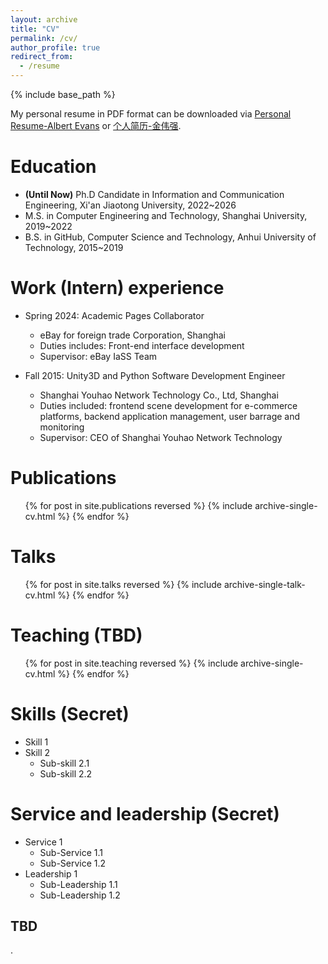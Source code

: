 ```yaml
---
layout: archive
title: "CV"
permalink: /cv/
author_profile: true
redirect_from:
  - /resume
---
```


{% include base_path %}

My personal resume in PDF format can be downloaded via [Personal Resume-Albert Evans](https://raw.githubusercontent.com/albert-jin/albert-jin.github.io/master/files/Weiqiang%20Jin%20Resume.pdf) or [个人简历-金伟强](https://raw.githubusercontent.com/albert-jin/albert-jin.github.io/master/files/金伟强%20简历.pdf).

Education
======
* **(Until Now)** Ph.D Candidate in Information and Communication Engineering, Xi'an Jiaotong University, 2022~2026
* M.S. in Computer Engineering and Technology, Shanghai University, 2019~2022
* B.S. in GitHub, Computer Science and Technology, Anhui University of Technology, 2015~2019

Work (Intern) experience
======
* Spring 2024: Academic Pages Collaborator
  * eBay for foreign trade Corporation, Shanghai
  * Duties includes: Front-end interface development
  * Supervisor: eBay IaSS Team

* Fall 2015: Unity3D and Python Software Development Engineer
  * Shanghai Youhao Network Technology Co., Ltd, Shanghai
  * Duties included: frontend scene development for e-commerce platforms, backend application management, user barrage and monitoring
  * Supervisor: CEO of Shanghai Youhao Network Technology

Publications
======
  <ul>{% for post in site.publications reversed %}
    {% include archive-single-cv.html %}
  {% endfor %}</ul>
  
Talks
======
  <ul>{% for post in site.talks reversed %}
    {% include archive-single-talk-cv.html  %}
  {% endfor %}</ul>
  
Teaching (TBD)
======
  <ul>{% for post in site.teaching reversed %}
    {% include archive-single-cv.html %}
  {% endfor %}</ul>

Skills (Secret)
======
* Skill 1
* Skill 2
  * Sub-skill 2.1
  * Sub-skill 2.2
  
Service and leadership (Secret)
======
* Service 1
  * Sub-Service 1.1
  * Sub-Service 1.2
* Leadership 1
  * Sub-Leadership 1.1
  * Sub-Leadership 1.2

TBD
------
.